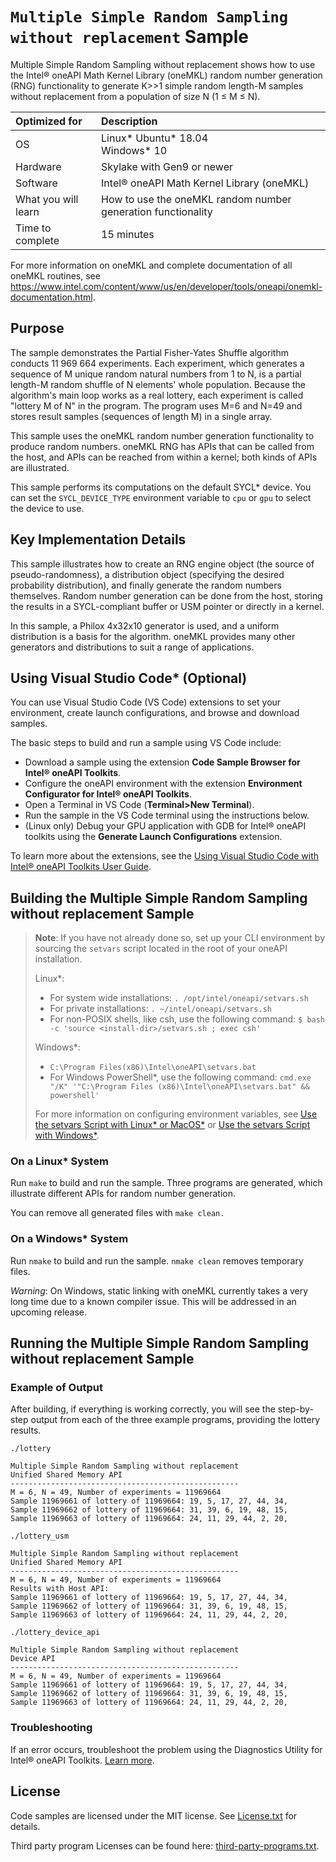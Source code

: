 # `Multiple Simple Random Sampling without replacement` Sample

Multiple Simple Random Sampling without replacement shows how to use the Intel® oneAPI Math Kernel Library (oneMKL) random number generation (RNG) functionality to generate K>>1 simple random length-M samples without replacement from a population of size N (1 ≤ M ≤ N).

| Optimized for       | Description
|:---                 |:---
| OS                  | Linux* Ubuntu* 18.04 <br> Windows* 10
| Hardware            | Skylake with Gen9 or newer
| Software            | Intel® oneAPI Math Kernel Library (oneMKL)
| What you will learn | How to use the oneMKL random number generation functionality
| Time to complete    | 15 minutes

For more information on oneMKL and complete documentation of all oneMKL routines, see https://www.intel.com/content/www/us/en/developer/tools/oneapi/onemkl-documentation.html.

## Purpose

The sample demonstrates the Partial Fisher-Yates Shuffle algorithm conducts 11 969 664 experiments. Each experiment, which generates a sequence of M unique random natural numbers from 1 to N, is a partial length-M random shuffle of N elements' whole population. Because the algorithm's main loop works as a real lottery, each experiment is called "lottery M of N" in the program.
The program uses M=6 and N=49 and stores result samples (sequences of length M) in a single array.

This sample uses the oneMKL random number generation functionality to produce random numbers. oneMKL RNG has APIs that can be called from the host, and APIs can be reached from within a kernel; both kinds of APIs are illustrated.

This sample performs its computations on the default SYCL* device. You can set the `SYCL_DEVICE_TYPE` environment variable to `cpu` or `gpu` to select the device to use.


## Key Implementation Details

This sample illustrates how to create an RNG engine object (the source of pseudo-randomness), a distribution object (specifying the desired probability distribution), and finally generate the random numbers themselves. Random number generation can be done from the host, storing the results in a SYCL-compliant buffer or USM pointer or directly in a kernel.

In this sample, a Philox 4x32x10 generator is used, and a uniform distribution is a basis for the algorithm. oneMKL provides many other generators and distributions to suit a range of applications.

## Using Visual Studio Code* (Optional)

You can use Visual Studio Code (VS Code) extensions to set your environment, create launch configurations,
and browse and download samples.

The basic steps to build and run a sample using VS Code include:
 - Download a sample using the extension **Code Sample Browser for Intel® oneAPI Toolkits**.
 - Configure the oneAPI environment with the extension **Environment Configurator for Intel® oneAPI Toolkits**.
 - Open a Terminal in VS Code (**Terminal>New Terminal**).
 - Run the sample in the VS Code terminal using the instructions below.
 - (Linux only) Debug your GPU application with GDB for Intel® oneAPI toolkits using the **Generate Launch Configurations** extension.

To learn more about the extensions, see the
[Using Visual Studio Code with Intel® oneAPI Toolkits User Guide](https://www.intel.com/content/www/us/en/develop/documentation/using-vs-code-with-intel-oneapi/top.html).

## Building the Multiple Simple Random Sampling without replacement Sample
> **Note**: If you have not already done so, set up your CLI
> environment by sourcing  the `setvars` script located in
> the root of your oneAPI installation.
>
> Linux*:
> - For system wide installations: `. /opt/intel/oneapi/setvars.sh`
> - For private installations: `. ~/intel/oneapi/setvars.sh`
> - For non-POSIX shells, like csh, use the following command: `$ bash -c 'source <install-dir>/setvars.sh ; exec csh'`
>
> Windows*:
> - `C:\Program Files(x86)\Intel\oneAPI\setvars.bat`
> - For Windows PowerShell*, use the following command: `cmd.exe "/K" '"C:\Program Files (x86)\Intel\oneAPI\setvars.bat" && powershell'`
>
> For more information on configuring environment variables, see [Use the setvars Script with Linux* or MacOS*](https://www.intel.com/content/www/us/en/develop/documentation/oneapi-programming-guide/top/oneapi-development-environment-setup/use-the-setvars-script-with-linux-or-macos.html) or [Use the setvars Script with Windows*](https://www.intel.com/content/www/us/en/develop/documentation/oneapi-programming-guide/top/oneapi-development-environment-setup/use-the-setvars-script-with-windows.html).

### On a Linux* System
Run `make` to build and run the sample. Three programs are generated, which illustrate different APIs for random number generation.

You can remove all generated files with `make clean.`

### On a Windows* System
Run `nmake` to build and run the sample. `nmake clean` removes temporary files.

*Warning*: On Windows, static linking with oneMKL currently takes a very long time due to a known compiler issue. This will be addressed in an upcoming release.

## Running the Multiple Simple Random Sampling without replacement Sample

### Example of Output
After building, if everything is working correctly, you will see the step-by-step output from each of the three example programs, providing the lottery results.
```
./lottery

Multiple Simple Random Sampling without replacement
Unified Shared Memory API
---------------------------------------------------
M = 6, N = 49, Number of experiments = 11969664
Sample 11969661 of lottery of 11969664: 19, 5, 17, 27, 44, 34,
Sample 11969662 of lottery of 11969664: 31, 39, 6, 19, 48, 15,
Sample 11969663 of lottery of 11969664: 24, 11, 29, 44, 2, 20,

./lottery_usm

Multiple Simple Random Sampling without replacement
Unified Shared Memory API
---------------------------------------------------
M = 6, N = 49, Number of experiments = 11969664
Results with Host API:
Sample 11969661 of lottery of 11969664: 19, 5, 17, 27, 44, 34,
Sample 11969662 of lottery of 11969664: 31, 39, 6, 19, 48, 15,
Sample 11969663 of lottery of 11969664: 24, 11, 29, 44, 2, 20,

./lottery_device_api

Multiple Simple Random Sampling without replacement
Device API
---------------------------------------------------
M = 6, N = 49, Number of experiments = 11969664
Sample 11969661 of lottery of 11969664: 19, 5, 17, 27, 44, 34,
Sample 11969662 of lottery of 11969664: 31, 39, 6, 19, 48, 15,
Sample 11969663 of lottery of 11969664: 24, 11, 29, 44, 2, 20,
```

### Troubleshooting
If an error occurs, troubleshoot the problem using the Diagnostics Utility for Intel® oneAPI Toolkits.
[Learn more](https://www.intel.com/content/www/us/en/develop/documentation/diagnostic-utility-user-guide/top.html).

## License
Code samples are licensed under the MIT license. See
[License.txt](https://github.com/oneapi-src/oneAPI-samples/blob/master/License.txt) for details.

Third party program Licenses can be found here: [third-party-programs.txt](https://github.com/oneapi-src/oneAPI-samples/blob/master/third-party-programs.txt).

